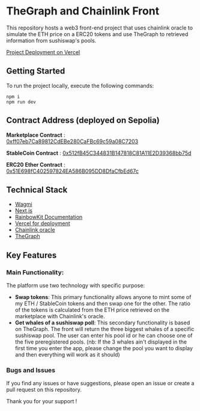 # TheGraph and Chainlink Front

This repository hosts a web3 front-end project that uses chainlink oracle to simulate the ETH price on a ERC20 tokens and use TheGraph to retrieved information from sushiswap's pools.

[Project Deployment on Vercel](https://oracle-indexers-wagmi.vercel.app/)

## Getting Started

To run the project locally, execute the following commands:
```
npm i
npm run dev
```

## Contract Address (deployed on Sepolia)

**Marketplace Contract** : [0xff07eb7Ca89812CdEBe280CaFBc69c59a08C7203](https://sepolia.etherscan.io/address/0xff07eb7ca89812cdebe280cafbc69c59a08c7203)

**StableCoin Contract** : [0x512fB45C344831B147818C81A11E2D39368bb75d](https://sepolia.etherscan.io/address/0x512fB45C344831B147818C81A11E2D39368bb75d)

**ERC20 Ether Contract** : [0x51E698fC402597824EA586B095DD8DfaCfbEd67c](https://sepolia.etherscan.io/address/0x51E698fC402597824EA586B095DD8DfaCfbEd67c)

## Technical Stack

 - [Wagmi](https://wagmi.sh)
 - [Next.js](https://nextjs.org)
 - [RainbowKit Documentation](https://rainbowkit.com/docs/introduction)
 - [Vercel for deployment](https://vercel.com)
 - [Chainlink oracle](https://chain.link)
 - [TheGraph](https://thegraph.com)


## Key Features
### Main Functionality:

The platform use two technology with specific purpose:

- **Swap tokens**: This primary functionality allows anyone to mint some of my ETH / StableCoin tokens and then swap one for the other. The ratio of the tokens is calculated from the ETH price retrieved on the marketplace with Chainlink's oracle.
- **Get whales of a sushiswap poll**: This secondary functionality is based on TheGraph. The front will return the three biggest whales of a specific sushiswap pool. The user can enter his pool id or he can choose one of the five preregistered pools. (nb: If the 3 whales ain't displayed in the first time you enter the app, please change the pool you want to display and then everything will work as it should)


### Bugs and Issues

If you find any issues or have suggestions, please open an issue or create a pull request on this repository.

Thank you for your support !